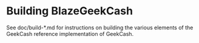 Building BlazeGeekCash
=============

See doc/build-*.md for instructions on building the various
elements of the GeekCash reference implementation of GeekCash.
